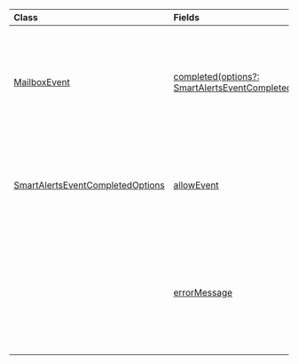 | Class | Fields | Description |
|:---|:---|:---|
|[MailboxEvent](/javascript/api/outlook/office.mailboxevent)|[completed(options?: SmartAlertsEventCompletedOptions)](/javascript/api/outlook/office.mailboxevent#outlook-office-mailboxevent-completed-member(1))|Indicates that the event-based or spam-reporting add-in has completed processing an event.|
|[SmartAlertsEventCompletedOptions](/javascript/api/outlook/office.smartalertseventcompletedoptions)|[allowEvent](/javascript/api/outlook/office.smartalertseventcompletedoptions#outlook-office-smartalertseventcompletedoptions-allowevent-member)|When you use the completed method to signal completion of an event handler,|
||[errorMessage](/javascript/api/outlook/office.smartalertseventcompletedoptions#outlook-office-smartalertseventcompletedoptions-errormessage-member)|When you use the completed method to signal completion of an event handler and set its `allowEvent` property|

